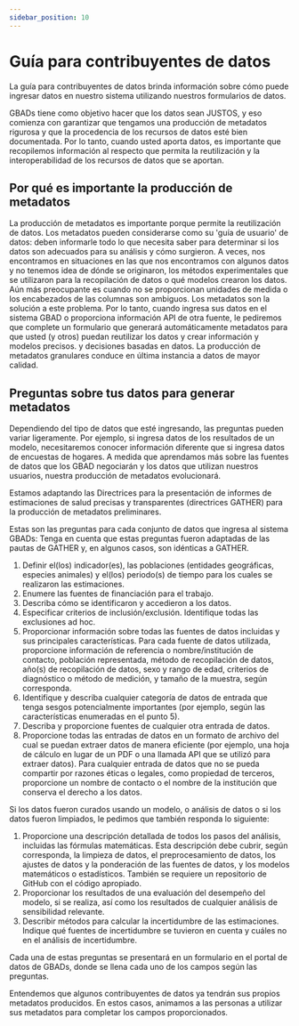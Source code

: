 ```yaml
---
sidebar_position: 10
---
```

# Guía para contribuyentes de datos

La guía para contribuyentes de datos brinda información sobre cómo puede ingresar datos en nuestro sistema utilizando nuestros formularios de datos.

GBADs tiene como objetivo hacer que los datos sean JUSTOS, y eso comienza con garantizar que tengamos una producción de metadatos rigurosa y que la procedencia de los recursos de datos esté bien documentada. Por lo tanto, cuando usted aporta datos, es importante que recopilemos información al respecto que permita la reutilización y la interoperabilidad de los recursos de datos que se aportan.

## Por qué es importante la producción de metadatos

La producción de metadatos es importante porque permite la reutilización de datos. Los metadatos pueden considerarse como su 'guía de usuario' de datos: deben informarle todo lo que necesita saber para determinar si los datos son adecuados para su análisis y cómo surgieron. A veces, nos encontramos en situaciones en las que nos encontramos con algunos datos y no tenemos idea de dónde se originaron, los métodos experimentales que se utilizaron para la recopilación de datos o qué modelos crearon los datos. Aún más preocupante es cuando no se proporcionan unidades de medida o los encabezados de las columnas son ambiguos. Los metadatos son la solución a este problema. Por lo tanto, cuando ingresa sus datos en el sistema GBAD o proporciona información API de otra fuente, le pediremos que complete un formulario que generará automáticamente metadatos para que usted (y otros) puedan reutilizar los datos y crear información y modelos precisos. y decisiones basadas en datos. La producción de metadatos granulares conduce en última instancia a datos de mayor calidad.

## Preguntas sobre tus datos para generar metadatos

Dependiendo del tipo de datos que esté ingresando, las preguntas pueden variar ligeramente. Por ejemplo, si ingresa datos de los resultados de un modelo, necesitaremos conocer información diferente que si ingresa datos de encuestas de hogares. A medida que aprendamos más sobre las fuentes de datos que los GBAD negociarán y los datos que utilizan nuestros usuarios, nuestra producción de metadatos evolucionará.

Estamos adaptando las Directrices para la presentación de informes de estimaciones de salud precisas y transparentes (directrices GATHER) para la producción de metadatos preliminares.

Estas son las preguntas para cada conjunto de datos que ingresa al sistema GBADs:
Tenga en cuenta que estas preguntas fueron adaptadas de las pautas de GATHER y, en algunos casos, son idénticas a GATHER.

1. Definir el(los) indicador(es), las poblaciones (entidades geográficas, especies animales) y el(los) periodo(s) de tiempo para los cuales se realizaron las estimaciones.
2. Enumere las fuentes de financiación para el trabajo.
3. Describa cómo se identificaron y accedieron a los datos.
4. Especificar criterios de inclusión/exclusión. Identifique todas las exclusiones ad hoc.
5. Proporcionar información sobre todas las fuentes de datos incluidas y sus principales características. Para cada fuente de datos utilizada, proporcione información de referencia o nombre/institución de contacto, población representada, método de recopilación de datos, año(s) de recopilación de datos, sexo y rango de edad, criterios de diagnóstico o método de medición, y tamaño de la muestra, según corresponda.
6. Identifique y describa cualquier categoría de datos de entrada que tenga sesgos potencialmente importantes (por ejemplo, según las características enumeradas en el punto 5).
7. Describa y proporcione fuentes de cualquier otra entrada de datos.
8. Proporcione todas las entradas de datos en un formato de archivo del cual se puedan extraer datos de manera eficiente (por ejemplo, una hoja de cálculo en lugar de un PDF o una llamada API que se utilizó para extraer datos). Para cualquier entrada de datos que no se pueda compartir por razones éticas o legales, como propiedad de terceros, proporcione un nombre de contacto o el nombre de la institución que conserva el derecho a los datos.

Si los datos fueron curados usando un modelo, o análisis de datos o si los datos fueron limpiados, le pedimos que también responda lo siguiente:

1. Proporcione una descripción detallada de todos los pasos del análisis, incluidas las fórmulas matemáticas. Esta descripción debe cubrir, según corresponda, la limpieza de datos, el preprocesamiento de datos, los ajustes de datos y la ponderación de las fuentes de datos, y los modelos matemáticos o estadísticos. También se requiere un repositorio de GitHub con el código apropiado.
2. Proporcionar los resultados de una evaluación del desempeño del modelo, si se realiza, así como los resultados de cualquier análisis de sensibilidad relevante.
3. Describir métodos para calcular la incertidumbre de las estimaciones. Indique qué fuentes de incertidumbre se tuvieron en cuenta y cuáles no en el análisis de incertidumbre.

Cada una de estas preguntas se presentará en un formulario en el portal de datos de GBADs, donde se llena cada uno de los campos según las preguntas.

Entendemos que algunos contribuyentes de datos ya tendrán sus propios metadatos producidos. En estos casos, animamos a las personas a utilizar sus metadatos para completar los campos proporcionados.

